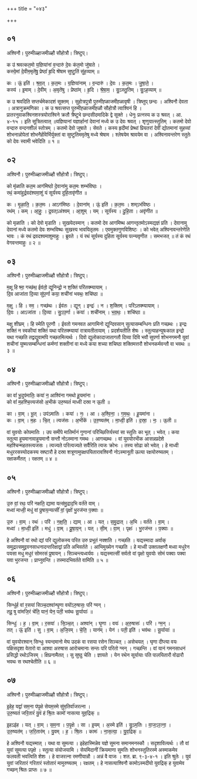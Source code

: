 +++
title = "०४३"

+++


## ०१
अश्विनौ। पुरुमीळ्हाजमीळ्हौ सौहोत्रौ। त्रिष्टुप्।

क उ॑ श्रवत्कत॒मो य॒ज्ञिया॑नां व॒न्दारु॑ दे॒वः क॑त॒मो जु॑षाते ।  
कस्ये॒मां दे॒वीम॒मृते॑षु॒ प्रेष्ठां॑ हृ॒दि श्रे॑षाम सुष्टु॒तिं सु॑ह॒व्याम् ॥

कः । ऊं॒ इति॑ । श्र॒व॒त् । क॒त॒मः । य॒ज्ञिया॑नाम् । व॒न्दारु॑ । दे॒वः । क॒त॒मः । जु॒षा॒ते॒ ।  
कस्य॑ । इ॒माम् । दे॒वीम् । अ॒मृते॑षु । प्रेष्ठा॑म् । हृ॒दि । श्रे॒षा॒म॒ । सु॒ऽस्तु॒तिम् । सु॒ऽह॒व्याम् ॥

क उ श्रवदिति सप्तर्चमेकादशं सूक्तम् । सुहोत्रपुत्रौ पुरुमीह्ळाजमीह्ळावृषी । त्रिष्तुप् छन्दः । अश्विनौ देवता । अत्रानुक्रमणिका । क उ श्रवत्सप्त पुरुमीह्ळाजमीह्ळौ सौहोत्रौ त्वाश्विनं हि । प्रातरनुवाकश्विनशस्त्रयोराश्विने क्रतौ त्रैष्टुभे छन्दसीदमादिके द्वे सूक्ते । धेनुः प्रत्नस्य क उ श्रवत् । आ. ४-१५ । इति सूत्रितत्वात् ॥यज्ञियानां यज्ञार्हानां देवानां मध्ये क उ देवः श्रवत् । शृणुयात्स्तुतिम् । कतमो देवो वन्दारु वन्दनशीलं स्तोत्रम् । कतमो देवो जुषाते । सेवते । कस्य हृदीमां प्रेष्थां प्रियतरां देवीं द्योतमानां सुहव्यां शोभनान्नोपेतां शोभनैर्हविर्भिर्युक्तां वा सुष्टुतिममृतेषु मध्ये श्रेषाम । श्लेषयेम श्रावयेम वा । अश्विनावन्तरेण स्तुतेः को देवः स्वामी भवेदिति ॥ १ ॥

## ०२
अश्विनौ। पुरुमीळ्हाजमीळ्हौ सौहोत्रौ। त्रिष्टुप्।

को मृ॑ळाति कत॒म आग॑मिष्ठो दे॒वाना॑मु कत॒मः शम्भ॑विष्ठः ।  
रथं॒ कमा॑हुर्द्र॒वद॑श्वमा॒शुं यं सूर्य॑स्य दुहि॒तावृ॑णीत ॥

कः । मृ॒ळा॒ति॒ । क॒त॒मः । आऽग॑मिष्ठः । दे॒वाना॑म् । ऊं॒ इति॑ । क॒त॒मः । शम्ऽभ॑विष्ठः ।  
रथ॑म् । कम् । आ॒हुः॒ । द्र॒वत्ऽअ॑श्वम् । आ॒शुम् । यम् । सूर्य॑स्य । दु॒हि॒ता । अवृ॑णीत ॥

को मृळाति । को देवो मृडाति । सुखयेदस्मान् । कतमो देव आगमिष्थ आगन्तृतमोऽस्मद्यज्ञं प्रति । देवानामु देवानां मध्ये कतमो देवः शम्भविष्थः सुखस्य भावयितृतमः । एवमुक्तगुणविशिष्टः । को भवेत् अश्विनावन्तरेणेति भावः । कं रथं द्रवदश्वमाशुमाहुः । ब्रुवते । यं रथं सूर्यस्य दुहिता सूर्यस्य पत्न्यवृणीत । समभजत् ॥ तं कं रथं वेगवन्तमाहुः ॥ २ ॥

## ०३
अश्विनौ। पुरुमीळ्हाजमीळ्हौ सौहोत्रौ। त्रिष्टुप्।

म॒क्षू हि ष्मा॒ गच्छ॑थ॒ ईव॑तो॒ द्यूनिन्द्रो॒ न श॒क्तिं परि॑तक्म्यायाम् ।  
दि॒व आजा॑ता दि॒व्या सु॑प॒र्णा कया॒ शची॑नां भवथः॒ शचि॑ष्ठा ॥

म॒क्षु । हि । स्म॒ । गच्छ॑थः । ईव॑तः । द्यून् । इन्द्रः॑ । न । श॒क्तिम् । परि॑ऽतक्म्यायाम् ।  
दि॒वः । आऽजा॑ता । दि॒व्या । सु॒ऽप॒र्णा । कया॑ । शची॑नाम् । भ॒व॒थः॒ । शचि॑ष्ठा ॥

मक्षु शीघ्रम् । हि स्मेति पूरणौ । ईवतो गमनवत आगामिनो द्यून्दिवसान् सुत्यासम्बन्धिनः प्रति गच्छथः । इन्द्रः शक्तिं न स्वकीयां शक्तिं यथा परितक्म्यायां रात्रावतीतायाम् । प्रदर्शयतीति शेषः । स्तुत्याहन्युषःकाल इन्द्रो यथा गच्छति तद्वद्युवामपि गच्छतमित्यर्थः । दिवो द्युलोकादाजातागतौ दिव्या दिवि भवौ सुपर्णा शोभनगमनौ युवां शचीनां युष्मत्सम्बन्धिनां कर्मणां शक्तीनां वा मध्ये कया शच्या शचिष्ठा शक्तिमत्तरौ शोभनकर्मवन्तौ वा भवथः ॥ ३ ॥

## ०४
अश्विनौ। पुरुमीळ्हाजमीळ्हौ सौहोत्रौ। त्रिष्टुप्।

का वां॑ भू॒दुप॑मातिः॒ कया॑ न॒ आश्वि॑ना गमथो हू॒यमा॑ना ।  
को वां॑ म॒हश्चि॒त्त्यज॑सो अ॒भीक॑ उरु॒ष्यतं॑ माध्वी दस्रा न ऊ॒ती ॥

का । वा॒म् । भू॒त् । उप॑ऽमातिः । कया॑ । नः॒ । आ । अ॒श्वि॒ना॒ । ग॒म॒थः॒ । हू॒यमा॑ना ।  
कः । वा॒म् । म॒हः । चि॒त् । त्यज॑सः । अ॒भीके॑ । उ॒रु॒ष्यत॑म् । मा॒ध्वी॒ इति॑ । द॒स्रा॒ । नः॒ । ऊ॒ती ॥

वां युवयोः कोपमातिः । उप समीपे मातिर्मानं गुणानां परिच्छित्तिर्यस्यां सा स्तुतिः का भूत् । भवेत् । कया स्तुत्या हूयमानावाहूयमानौ सन्तौ नोऽस्माना गमथः । आगच्छथः । वां युवयोरभीक आसन्नप्रदेशे महश्चिन्महतस्त्यजसः । त्यज्यते परित्यज्यते सर्वैरिति त्यजः क्रोभः । तस्य सोढा को भवेत् । हे माध्वी मधुररसस्योदकस्य स्रष्टारौ हे दस्रा शत्रूणामुपक्षपयितारावश्विनौ नोऽस्मानूती ऊत्या रक्षयोरुष्यतम् । रक्षाकर्मैतत् । रक्षतम् ॥ ४ ॥

## ०५
अश्विनौ। पुरुमीळ्हाजमीळ्हौ सौहोत्रौ। त्रिष्टुप्।

उ॒रु वां॒ रथः॒ परि॑ नक्षति॒ द्यामा यत्स॑मु॒द्राद॒भि वर्त॑ते वाम् ।  
मध्वा॑ माध्वी॒ मधु॑ वां प्रुषाय॒न्यत्सीं॑ वां॒ पृक्षो॑ भु॒रज॑न्त प॒क्वाः ॥

उ॒रु । वा॒म् । रथः॑ । परि॑ । न॒क्ष॒ति॒ । द्याम् । आ । यत् । स॒मु॒द्रात् । अ॒भि । वर्त॑ते । वा॒म् ।  
मध्वा॑ । मा॒ध्वी॒ इति॑ । मधु॑ । वा॒म् । प्रु॒षा॒य॒न् । यत् । सी॒म् । वा॒म् । पृक्षः॑ । भु॒रज॑न्त । प॒क्वाः ॥

हे अश्विनौ वां रथो द्यां परि द्युलोकस्य परित उरु प्रभूतं नक्शति । गच्छति । यद्यस्मादा अर्वाक् समुद्रात्समुद्द्रवनसाधनादन्तरिक्षाद्वां प्रति अभिवर्तते । आभिमुख्येन गच्छति । हे माध्वी उक्तलक्षणौ मध्वा मधुरेन पयसा मधु मधुरं सोमरसं प्रुषायन् । सिञ्चन्त्यध्वर्यवः । यद्यस्मात्सीं सर्वतो वां पृक्षो युवयोः सोमं पक्वाः पक्वा यवा भुरजन्त । प्राप्नुवन्ति । तस्मादभिवर्तते वामिति ॥ ५ ॥

## ०६
अश्विनौ। पुरुमीळ्हाजमीळ्हौ सौहोत्रौ। त्रिष्टुप्।

सिन्धु॑र्ह वां र॒सया॑ सिञ्च॒दश्वा॑न्घृ॒णा वयो॑ऽरु॒षासः॒ परि॑ ग्मन् ।  
तदू॒ षु वा॑मजि॒रं चे॑ति॒ यानं॒ येन॒ पती॒ भव॑थः सू॒र्यायाः॑ ॥

सिन्धुः॑ । ह॒ । वा॒म् । र॒सया॑ । सि॒ञ्च॒त् । अश्वा॑न् । घृ॒णा । वयः॑ । अ॒रु॒षासः॑ । परि॑ । ग्म॒न् ।  
तत् । ऊं॒ इति॑ । सु । वा॒म् । अ॒जि॒रम् । चे॒ति॒ । यान॑म् । येन॑ । पती॒ इति॑ । भव॑थः । सू॒र्यायाः॑ ॥

वां युवयोरश्वान् सिन्धुः स्यन्दमानो मेघ उदकं वा रसया रसेन सिञ्चत् । असेचयत् । घृणा दीप्त्या वयः पक्षिसदृशा वेतारो वा आश्वा अरुषास आरोचमानाः सन्तः परि परितो ग्मन् । गच्छन्ति । वां यानं गमनसाधनं प्रसिद्धो रथोऽजिरम् । क्षिप्रनामैतत् । सु सुष्ठु चेति । ज्ञायते । येन रथेन सूर्यायाः पति पालयितारौ वोढारौ भवथः स रथश्चेतीति ॥ ६ ॥

## ०७
अश्विनौ। पुरुमीळ्हाजमीळ्हौ सौहोत्रौ। त्रिष्टुप्।

इ॒हेह॒ यद्वां॑ सम॒ना प॑पृ॒क्षे सेयम॒स्मे सु॑म॒तिर्वा॑जरत्ना ।  
उ॒रु॒ष्यतं॑ जरि॒तारं॑ यु॒वं ह॑ श्रि॒तः कामो॑ नासत्या युव॒द्रिक् ॥

इ॒हऽइ॑ह । यत् । वा॒म् । स॒म॒ना । प॒पृ॒क्षे । सा । इ॒यम् । अ॒स्मे इति॑ । सु॒ऽम॒तिः । वा॒ज॒ऽर॒त्ना॒ ।  
उ॒रु॒ष्यत॑म् । ज॒रि॒तार॑म् । यु॒वम् । ह॒ । श्रि॒तः । कामः॑ । ना॒स॒त्या॒ । यु॒व॒द्रिक् ॥

हे अश्विनौ यद्यस्मात् । यथा वा सुमत्या । इहेहास्मिन्नेव यज्ञे सुमना समानमनस्कौ । सदृशावित्यर्थः । तौ वां युवां सुमत्या पपृक्षे । स्तुत्या संयोजयामि । सेयमिदानीं क्रियमाणा सुमतिः शोभनस्तुतिरस्मे अस्माकमेव फलवती भवत्विति शेशः । हे वाजरत्ना रमणीयान्नौ । अन्नं वै वाजः । शत. ब्रा. ९-३-४-१ । इति श्रुतेः । युवं युवां जरितारं गरितारं स्तोतारं मामुरुष्यतम् । रक्षतम् । हे नासत्याश्विनौ कामोऽस्मदीयो युवद्रिक् ह युवामेव गच्छन् श्रितः प्राप्तः ॥ ७ ॥